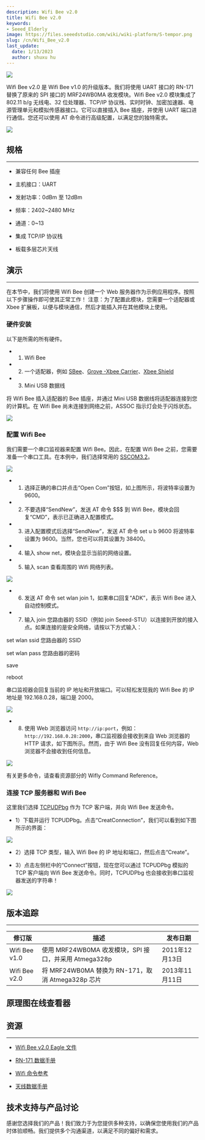 ```yaml
---
description: Wifi Bee v2.0
title: Wifi Bee v2.0
keywords:
- Seeed_Elderly
image: https://files.seeedstudio.com/wiki/wiki-platform/S-tempor.png
slug: /cn/Wifi_Bee_v2.0
last_update:
  date: 1/13/2023
  author: shuxu hu
---
```

![](https://files.seeedstudio.com/wiki/Wifi_Bee_v2.0/img/Wifi_bee_v2_01.jpg)

Wifi Bee v2.0 是 Wifi Bee v1.0 的升级版本。我们将使用 UART 接口的 RN-171 替换了原来的 SPI 接口的 MRF24WB0MA 收发模块。Wifi Bee v2.0 模块集成了 802.11 b/g 无线电、32 位处理器、TCP/IP 协议栈、实时时钟、加密加速器、电源管理单元和模拟传感器接口。它可以直接插入 Bee 插座，并使用 UART 端口进行通信。您还可以使用 AT 命令进行高级配置，以满足您的独特需求。

[![](https://files.seeedstudio.com/wiki/Seeed-WiKi/docs/images/300px-Get_One_Now_Banner-ragular.png)](https://www.seeedstudio.com/Wifi-Bee-v2.0-p-1637.html)

##  规格
---
*   兼容任何 Bee 插座

*   主机接口：UART

*   发射功率：0dBm 至 12dBm

*   频率：2402~2480 MHz

*   通道：0~13

*   集成 TCP/IP 协议栈

*   板载多层芯片天线

##  演示
---
在本节中，我们将使用 Wifi Bee 创建一个 Web 服务器作为示例应用程序。按照以下步骤操作即可使其正常工作！
注意：为了配置此模块，您需要一个适配器或 Xbee 扩展板，以便与模块通信，然后才能插入并在其他模块上使用。

###  硬件安装

以下是所需的所有硬件。

*   1) Wifi Bee

*   2) 一个适配器，例如 [SBee](https://www.seeedstudio.com/depot/xbee-shield-v20-p-1375.html?cPath=98_16Uart)、[Grove -Xbee Carrier](https://www.seeedstudio.com/depot/grove-xbee-carrier-p-905.html?cPath=98_16)、[Xbee Shield](https://www.seeedstudio.com/depot/xbee-shield-v20-p-1375.html?cPath=98_16)

*   3) Mini USB 数据线

将 Wifi Bee 插入适配器的 Bee 插座，并通过 Mini USB 数据线将适配器连接到您的计算机。在 Wifi Bee 尚未连接到网络之前，ASSOC 指示灯会处于闪烁状态。

![](https://files.seeedstudio.com/wiki/Wifi_Bee_v2.0/img/Wifi_Beev2.0.jpg)

###  配置 Wifi Bee

我们需要一个串口监视器来配置 Wifi Bee。因此，在配置 Wifi Bee 之前，您需要准备一个串口工具。在本例中，我们选择常用的 [SSCOM3.2](https://files.seeedstudio.com/wiki/Wifi_Bee_v2.0/res/Sscom32E.zip)。

![](https://files.seeedstudio.com/wiki/Wifi_Bee_v2.0/img/Serial_Tool.png)

*   1) 选择正确的串口并点击“Open Com”按钮，如上图所示，将波特率设置为 9600。

*   2) 不要选择“SendNew”，发送 AT 命令 $$$ 到 Wifi Bee，模块会回复“CMD”，表示已正确进入配置模式。

*   3) 进入配置模式后选择“SendNew”，发送 AT 命令 set u b 9600 将波特率设置为 9600。当然，您也可以将其设置为 38400。

*   4) 输入 show net，模块会显示当前的网络设置。

*   5) 输入 scan 查看周围的 Wifi 网络列表。

![](https://files.seeedstudio.com/wiki/Wifi_Bee_v2.0/img/Serial_Tool_Scan_net.png)

*   6) 发送 AT 命令 set wlan join 1，如果串口回复“ADK”，表示 Wifi Bee 进入自动控制模式。

*   7) 输入 join 您路由器的 SSID（例如 join Seeed-STU）以连接到开放的接入点。如果连接的是安全网络，请按以下方式输入：

set wlan ssid 您路由器的 SSID

set wlan pass 您路由器的密码

save

reboot

串口监视器会回复当前的 IP 地址和开放端口。可以轻松发现我的 Wifi Bee 的 IP 地址是 192.168.0.28，端口是 2000。

![](https://files.seeedstudio.com/wiki/Wifi_Bee_v2.0/img/Join_network.png)

*   8) 使用 Web 浏览器访问 `http://ip:port`，例如：`http://192.168.0.28:2000`，串口监视器会接收到来自 Web 浏览器的 HTTP 请求，如下图所示。然而，由于 Wifi Bee 没有回复任何内容，Web 浏览器不会接收到任何信息。

![](https://files.seeedstudio.com/wiki/Wifi_Bee_v2.0/img/Web_access.png)

有关更多命令，请查看资源部分的 Wifly Command Reference。

###  连接 TCP 服务器和 Wifi Bee

这里我们选择 [TCPUDPbg](https://files.seeedstudio.com/wiki/Wifi_Bee_v2.0/res/TCPUDPDbg.zip) 作为 TCP 客户端，并向 Wifi Bee 发送命令。

*   1）下载并运行 TCPUDPbg。点击“CreatConnection”，我们可以看到如下图所示的界面：

![](https://files.seeedstudio.com/wiki/Wifi_Bee_v2.0/img/TCPUDPTool.png)

*   2）选择 TCP 类型，输入 Wifi Bee 的 IP 地址和端口，然后点击“Create”。

*   3）点击左侧栏中的“Connect”按钮，现在您可以通过 TCPUDPbg 模拟的 TCP 客户端向 Wifi Bee 发送命令。同时，TCPUDPbg 也会接收到串口监视器发送的字符串！

![](https://files.seeedstudio.com/wiki/Wifi_Bee_v2.0/img/Communication.png)

## 版本追踪
---
| 修订版 | 描述 | 发布日期 |
|--------|------|----------|
| Wifi Bee v1.0 | 使用 MRF24WB0MA 收发模块，SPI 接口，并采用 Atmega328p | 2011年12月13日 |
| Wifi Bee v2.0 | 将 MRF24WB0MA 替换为 RN-171，取消 Atmega328p 芯片 | 2013年11月11日 |

## 原理图在线查看器

<div className="altium-ecad-viewer" data-project-src="https://files.seeedstudio.com/wiki/Wifi_Bee_v2.0/res/Wifi_Bee_v2.0_Eagle_File.zip" style={{borderRadius: '0px 0px 4px 4px', height: 500, borderStyle: 'solid', borderWidth: 1, borderColor: 'rgb(241, 241, 241)', overflow: 'hidden', maxWidth: 1280, maxHeight: 700, boxSizing: 'border-box'}}>
</div>

## 资源
---
*   [Wifi Bee v2.0 Eagle 文件](https://files.seeedstudio.com/wiki/Wifi_Bee_v2.0/res/Wifi_Bee_v2.0_Eagle_File.zip)

*   [RN-171 数据手册](https://files.seeedstudio.com/wiki/Wifi_Bee_v2.0/res/WiFly-RN-171.pdf)

*   [Wifi 命令参考](https://files.seeedstudio.com/wiki/Wifi_Bee_v2.0/res/WiFly-RN-UM.pdf)

*   [天线数据手册](https://files.seeedstudio.com/wiki/Wifi_Bee_v2.0/res/Antenna_Datasheet.pdf)

## 技术支持与产品讨论

感谢您选择我们的产品！我们致力于为您提供多种支持，以确保您使用我们的产品时体验顺畅。我们提供多个沟通渠道，以满足不同的偏好和需求。

<div class="button_tech_support_container">
<a href="https://forum.seeedstudio.com/" class="button_forum"></a> 
<a href="https://www.seeedstudio.com/contacts" class="button_email"></a>
</div>

<div class="button_tech_support_container">
<a href="https://discord.gg/eWkprNDMU7" class="button_discord"></a> 
<a href="https://github.com/Seeed-Studio/wiki-documents/discussions/69" class="button_discussion"></a>
</div>